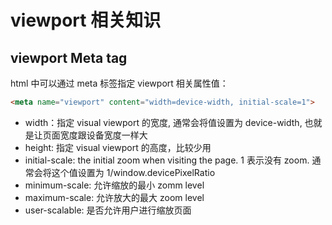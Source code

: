 viewport 相关知识
===================

## viewport Meta tag

html 中可以通过 meta 标签指定 viewport 相关属性值：

```html
<meta name="viewport" content="width=device-width, initial-scale=1">
```

+ width：指定 visual viewport 的宽度, 通常会将值设置为 device-width, 也就是让页面宽度跟设备宽度一样大
+ height: 指定 visual viewport 的高度，比较少用
+ initial-scale: the initial zoom when visiting the page. 1 表示没有 zoom. 通常会将这个值设置为 1/window.devicePixelRatio
+ minimum-scale: 允许缩放的最小 zomm level
+ maximum-scale: 允许放大的最大 zoom level
+ user-scalable: 是否允许用户进行缩放页面
